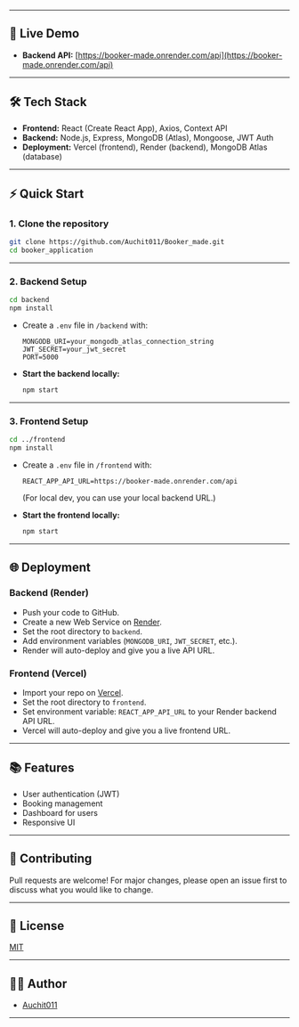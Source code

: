 
---

## 🚀 Live Demo


- **Backend API:** [https://booker-made.onrender.com/api](https://booker-made.onrender.com/api)

---

## 🛠️ Tech Stack

- **Frontend:** React (Create React App), Axios, Context API
- **Backend:** Node.js, Express, MongoDB (Atlas), Mongoose, JWT Auth
- **Deployment:** Vercel (frontend), Render (backend), MongoDB Atlas (database)

---

## ⚡ Quick Start

### 1. Clone the repository

```bash
git clone https://github.com/Auchit011/Booker_made.git
cd booker_application
```

---

### 2. Backend Setup

```bash
cd backend
npm install
```

- Create a `.env` file in `/backend` with:
  ```
  MONGODB_URI=your_mongodb_atlas_connection_string
  JWT_SECRET=your_jwt_secret
  PORT=5000
  ```

- **Start the backend locally:**
  ```bash
  npm start
  ```

---

### 3. Frontend Setup

```bash
cd ../frontend
npm install
```

- Create a `.env` file in `/frontend` with:
  ```
  REACT_APP_API_URL=https://booker-made.onrender.com/api
  ```
  (For local dev, you can use your local backend URL.)

- **Start the frontend locally:**
  ```bash
  npm start
  ```

---

## 🌐 Deployment

### Backend (Render)
- Push your code to GitHub.
- Create a new Web Service on [Render](https://render.com/).
- Set the root directory to `backend`.
- Add environment variables (`MONGODB_URI`, `JWT_SECRET`, etc.).
- Render will auto-deploy and give you a live API URL.

### Frontend (Vercel)
- Import your repo on [Vercel](https://vercel.com/).
- Set the root directory to `frontend`.
- Set environment variable: `REACT_APP_API_URL` to your Render backend API URL.
- Vercel will auto-deploy and give you a live frontend URL.

---

## 📚 Features

- User authentication (JWT)
- Booking management
- Dashboard for users
- Responsive UI

---

## 🤝 Contributing

Pull requests are welcome! For major changes, please open an issue first to discuss what you would like to change.

---

## 📄 License

[MIT](LICENSE)

---

## 🙋‍♂️ Author

- [Auchit011](https://github.com/Auchit011)

---
